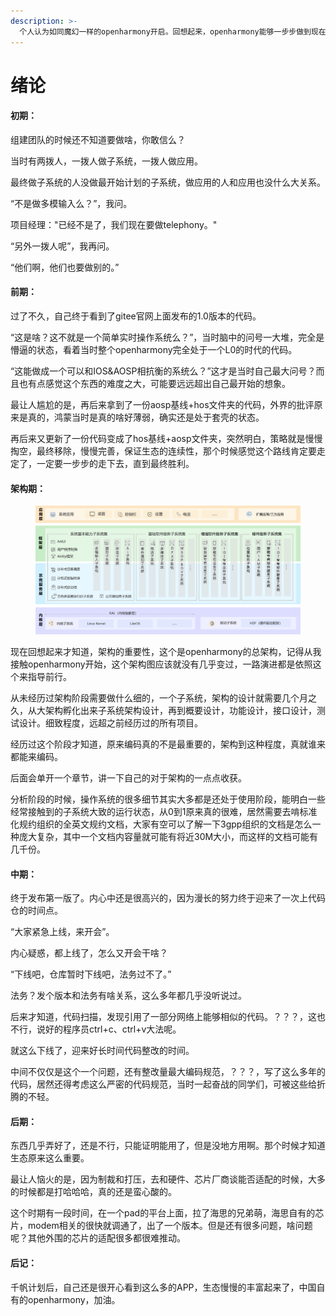 ```yaml
---
description: >-
  个人认为如同魔幻一样的openharmony开启。回想起来，openharmony能够一步步做到现在的程度，真的太不容易了，摸索，困难，弯路太多了，我们如此，其他子系统的小伙伴也是一样。
---
```


# 绪论

#### 初期：

组建团队的时候还不知道要做啥，你敢信么？

当时有两拨人，一拨人做子系统，一拨人做应用。

最终做子系统的人没做最开始计划的子系统，做应用的人和应用也没什么大关系。

“不是做多模输入么？”，我问。

项目经理："已经不是了，我们现在要做telephony。"

“另外一拨人呢”，我再问。

“他们啊，他们也要做别的。”



#### 前期：

过了不久，自己终于看到了gitee官网上面发布的1.0版本的代码。

“这是啥？这不就是一个简单实时操作系统么？”，当时脑中的问号一大堆，完全是懵逼的状态，看着当时整个openharmony完全处于一个L0的时代的代码。

“这能做成一个可以和IOS\&AOSP相抗衡的系统么？”这才是当时自己最大问号？而且也有点感觉这个东西的难度之大，可能要远远超出自己最开始的想象。

最让人尴尬的是，再后来拿到了一份aosp基线+hos文件夹的代码，外界的批评原来是真的，鸿蒙当时是真的啥好薄弱，确实还是处于套壳的状态。

再后来又更新了一份代码变成了hos基线+aosp文件夹，突然明白，策略就是慢慢掏空，最终移除，慢慢完善，保证生态的连续性，那个时候感觉这个路线肯定要走定了，一定要一步步的走下去，直到最终胜利。



#### 架构期：

<figure><img src=".gitbook/assets/image.png" alt=""><figcaption></figcaption></figure>

现在回想起来才知道，架构的重要性，这个是openharmony的总架构，记得从我接触openharmony开始，这个架构图应该就没有几乎变过，一路演进都是依照这个来指导前行。

从未经历过架构阶段需要做什么细的，一个子系统，架构的设计就需要几个月之久，从大架构孵化出来子系统架构设计，再到概要设计，功能设计，接口设计，测试设计。细致程度，远超之前经历过的所有项目。

经历过这个阶段才知道，原来编码真的不是最重要的，架构到这种程度，真就谁来都能来编码。

后面会单开一个章节，讲一下自己的对于架构的一点点收获。

分析阶段的时候，操作系统的很多细节其实大多都是还处于使用阶段，能明白一些经常接触到的子系统大致的运行状态，从0到1原来真的很难，居然需要去啃标准化规约组织的全英文规约文档，大家有空可以了解一下3gpp组织的文档是怎么一种庞大复杂，其中一个文档内容量就可能有将近30M大小，而这样的文档可能有几千份。



#### 中期：

终于发布第一版了。内心中还是很高兴的，因为漫长的努力终于迎来了一次上代码仓的时间点。

“大家紧急上线，来开会”。

内心疑惑，都上线了，怎么又开会干啥？

“下线吧，仓库暂时下线吧，法务过不了。”

法务？发个版本和法务有啥关系，这么多年都几乎没听说过。

后来才知道，代码扫描，发现引用了一部分网络上能够相似的代码。？？？，这也不行，说好的程序员ctrl+c、ctrl+v大法呢。

就这么下线了，迎来好长时间代码整改的时间。

中间不仅仅是这个一个问题，还有整改量最大编码规范，？？？，写了这么多年的代码，居然还得考虑这么严密的代码规范，当时一起奋战的同学们，可被这些给折腾的不轻。



#### 后期：

东西几乎弄好了，还是不行，只能证明能用了，但是没地方用啊。那个时候才知道生态原来这么重要。

最让人恼火的是，因为制裁和打压，去和硬件、芯片厂商谈能否适配的时候，大多的时候都是打哈哈哈，真的还是蛮心酸的。

这个时期有一段时间，在一个pad的平台上面，拉了海思的兄弟萌，海思自有的芯片，modem相关的很快就调通了，出了一个版本。但是还有很多问题，啥问题呢？其他外围的芯片的适配很多都很难推动。



#### 后记：

千帆计划后，自己还是很开心看到这么多的APP，生态慢慢的丰富起来了，中国自有的openharmony，加油。









